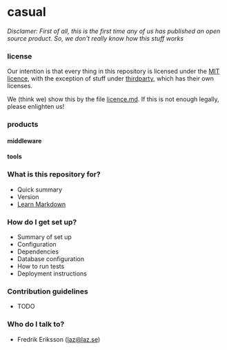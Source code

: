 # casual

*Disclamer: First of all, this is the first time any of us has published an open source product. So, we don't really know 
how this stuff works*

### license
Our intention is that every thing in this repository is licensed under the [MIT licence](https://opensource.org/licenses/MIT), 
with the exception of stuff under [thirdparty](/thirdparty/readme.md), which has their own licenses.

We (think we) show this by the file [licence.md](/license.md). If this is not enough legally, please enlighten us!


### products
#### middleware

#### tools




### What is this repository for? ###

* Quick summary
* Version
* [Learn Markdown](https://bitbucket.org/tutorials/markdowndemo)

### How do I get set up? ###

* Summary of set up
* Configuration
* Dependencies
* Database configuration
* How to run tests
* Deployment instructions

### Contribution guidelines ###

* TODO

### Who do I talk to? ###

* Fredrik Eriksson (laz@laz.se)
